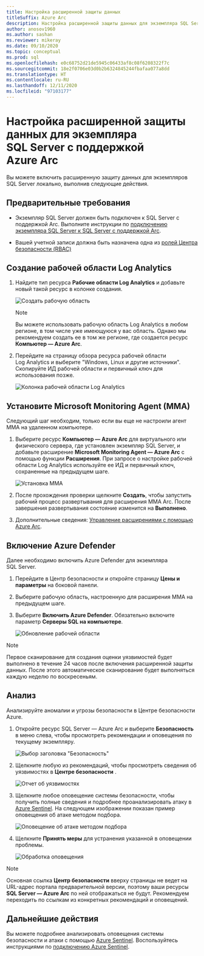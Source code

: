 ```yaml
---
title: Настройка расширенной защиты данных
titleSuffix: Azure Arc
description: Настройка расширенной защиты данных для экземпляра SQL Server с поддержкой Azure Arc
author: anosov1960
ms.author: sashan
ms.reviewer: mikeray
ms.date: 09/10/2020
ms.topic: conceptual
ms.prod: sql
ms.openlocfilehash: e0c68752d21de5945c06433af8c08f6208322f7c
ms.sourcegitcommit: 18e2f0706e03d0b2b6324845244fbafaa077a8dd
ms.translationtype: HT
ms.contentlocale: ru-RU
ms.lasthandoff: 12/11/2020
ms.locfileid: "97103177"
---
```

# <a name="configure-advanced-data-security-for-azure-arc-enabled-sql-server-instance"></a>Настройка расширенной защиты данных для экземпляра SQL Server с поддержкой Azure Arc

Вы можете включить расширенную защиту данных для экземпляров SQL Server локально, выполнив следующие действия.

## <a name="prerequisites"></a>Предварительные требования

* Экземпляр SQL Server должен быть подключен к SQL Server с поддержкой Arc. Выполните инструкции по [подключению экземпляра SQL Server к SQL Server с поддержкой Arc](connect.md).

* Вашей учетной записи должна быть назначена одна из [ролей Центра безопасности (RBAC)](/azure/security-center/security-center-permissions)

## <a name="create-a-log-analytics-workspace"></a>Создание рабочей области Log Analytics

1. Найдите тип ресурса __Рабочие области Log Analytics__ и добавьте новый такой ресурс в колонке создания.

   ![Создать рабочую область](media/configure-advanced-data-security/create-new-log-analytics-workspace.png)

   > [!NOTE]
   > Вы можете использовать рабочую область Log Analytics в любом регионе, в том числе уже имеющуюся у вас область. Однако мы рекомендуем создать ее в том же регионе, где создается ресурс __Компьютер — Azure Arc__.

1. Перейдите на страницу обзора ресурса рабочей области Log Analytics и выберите "Windows, Linux и другие источники". Скопируйте ИД рабочей области и первичный ключ для использования позже.

   ![Колонка рабочей области Log Analytics](media/configure-advanced-data-security/log-analytics-workspace-blade.png)

## <a name="install-microsoft-monitoring-agent-mma"></a>Установите Microsoft Monitoring Agent (MMA)

Следующий шаг необходим, только если вы еще не настроили агент MMA на удаленном компьютере.

1. Выберите ресурс __Компьютер — Azure Arc__ для виртуального или физического сервера, где установлен экземпляр SQL Server, и добавьте расширение __Microsoft Monitoring Agent — Azure Arc__ с помощью функции **Расширения**. При запросе о настройке рабочей области Log Analytics используйте ее ИД и первичный ключ, сохраненные на предыдущем шаге.

   ![Установка MMA](media/configure-advanced-data-security/install-mma-extension.png)

1. После прохождения проверки щелкните **Создать**, чтобы запустить рабочий процесс развертывания для расширения MMA Arc. После завершения развертывания состояние изменится на **Выполнено**.

1. Дополнительные сведения: [Управление расширениями с помощью Azure Arc](/azure/azure-arc/servers/manage-vm-extensions).

## <a name="enable-azure-defender"></a>Включение Azure Defender

Далее необходимо включить Azure Defender для экземпляра SQL Server.

1. Перейдите в Центр безопасности и откройте страницу **Цены и параметры** на боковой панели.

1. Выберите рабочую область, настроенную для расширения MMA на предыдущем шаге.

1. Выберите **Включить Azure Defender**. Обязательно включите параметр **Cерверы SQL на компьютере**.

   ![Обновление рабочей области](media/configure-advanced-data-security/enable-azure-defender.png)

 > [!NOTE]
   > Первое сканирование для создания оценки уязвимостей будет выполнено в течение 24 часов после включения расширенной защиты данных. После этого автоматическое сканирование будет выполняться каждую неделю по воскресеньям.

## <a name="explore"></a>Анализ

Анализируйте аномалии и угрозы безопасности в Центре безопасности Azure.

1. Откройте ресурс SQL Server — Azure Arc и выберите **Безопасность** в меню слева, чтобы просмотреть рекомендации и оповещения по текущему экземпляру.

   ![Выбор заголовка "Безопасность"](media/configure-advanced-data-security/security-heading-sql-server-arc.png)

1. Щелкните любую из рекомендаций, чтобы просмотреть сведения об уязвимостях в __Центре безопасности__ .

   ![Отчет об уязвимостях](media/configure-advanced-data-security/vulnerabilities-report.png)

1. Щелкните любое оповещение системы безопасности, чтобы получить полные сведения и подробнее проанализировать атаку в [Azure Sentinel](/azure/sentinel/overview). На следующем изображении показан пример оповещения об атаке методом подбора.

   ![Оповещение об атаке методом подбора](media/configure-advanced-data-security/brute-force-alert.png)

1. Щелкните **Принять меры** для устранения указанной в оповещении проблемы.

   ![Обработка оповещения](media/configure-advanced-data-security/brute-force-alert-mitigation.png)

> [!NOTE]
> Основная ссылка __Центр безопасности__ вверху страницы не ведет на URL-адрес портала предварительной версии, поэтому ваши ресурсы __SQL Server — Azure Arc__ по ней отображаться не будут. Рекомендуем переходить по ссылкам из конкретных рекомендаций и оповещений.

## <a name="next-steps"></a>Дальнейшие действия

Вы можете подробнее анализировать оповещения системы безопасности и атаки с помощью [Azure Sentinel](/azure/sentinel/overview). Воспользуйтесь инструкциями по [подключению Azure Sentinel](/azure/sentinel/connect-data-sources).